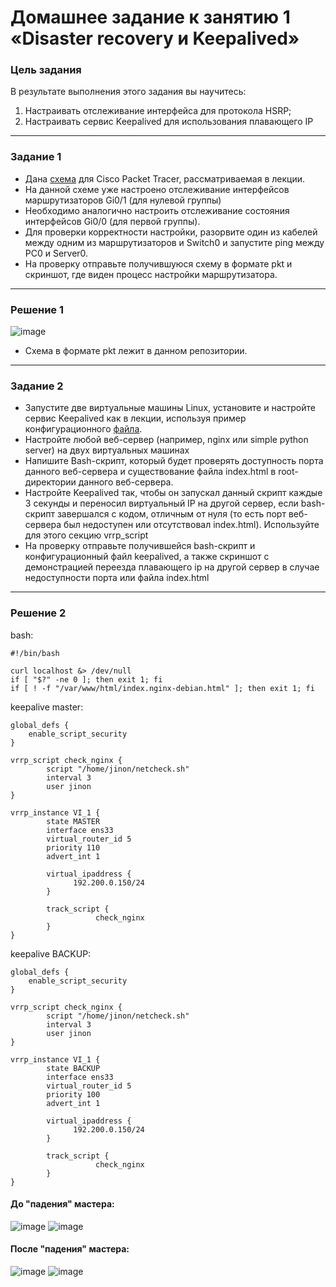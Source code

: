 # Домашнее задание к занятию 1 «Disaster recovery и Keepalived»

### Цель задания
В результате выполнения этого задания вы научитесь:
1. Настраивать отслеживание интерфейса для протокола HSRP;
2. Настраивать сервис Keepalived для использования плавающего IP
---
### Задание 1
- Дана [схема](1/hsrp_advanced.pkt) для Cisco Packet Tracer, рассматриваемая в лекции.
- На данной схеме уже настроено отслеживание интерфейсов маршрутизаторов Gi0/1 (для нулевой группы)
- Необходимо аналогично настроить отслеживание состояния интерфейсов Gi0/0 (для первой группы).
- Для проверки корректности настройки, разорвите один из кабелей между одним из маршрутизаторов и Switch0 и запустите ping между PC0 и Server0.
- На проверку отправьте получившуюся схему в формате pkt и скриншот, где виден процесс настройки маршрутизатора.
---
### Решение 1
![image](https://github.com/jinnonn/netology-keepalived-hw/assets/146999555/f9a54a7c-4777-4f4d-90b1-38467344f81e)

- Схема в формате pkt лежит в данном репозитории.
---
### Задание 2
- Запустите две виртуальные машины Linux, установите и настройте сервис Keepalived как в лекции, используя пример конфигурационного [файла](1/keepalived-simple.conf).
- Настройте любой веб-сервер (например, nginx или simple python server) на двух виртуальных машинах
- Напишите Bash-скрипт, который будет проверять доступность порта данного веб-сервера и существование файла index.html в root-директории данного веб-сервера.
- Настройте Keepalived так, чтобы он запускал данный скрипт каждые 3 секунды и переносил виртуальный IP на другой сервер, если bash-скрипт завершался с кодом, отличным от нуля (то есть порт веб-сервера был недоступен или отсутствовал index.html). Используйте для этого секцию vrrp_script
- На проверку отправьте получившейся bash-скрипт и конфигурационный файл keepalived, а также скриншот с демонстрацией переезда плавающего ip на другой сервер в случае недоступности порта или файла index.html

---
### Решение 2
bash:
```
#!/bin/bash

curl localhost &> /dev/null
if [ "$?" -ne 0 ]; then exit 1; fi
if [ ! -f "/var/www/html/index.nginx-debian.html" ]; then exit 1; fi
```
keepalive master:
```
global_defs {
    enable_script_security
}

vrrp_script check_nginx {
        script "/home/jinon/netcheck.sh"
        interval 3
        user jinon
}

vrrp_instance VI_1 {
        state MASTER
        interface ens33
        virtual_router_id 5
        priority 110
        advert_int 1

        virtual_ipaddress {
              192.200.0.150/24
        }

        track_script {
                   check_nginx
        }
}
```
keepalive BACKUP:
```
global_defs {
    enable_script_security
}

vrrp_script check_nginx {
        script "/home/jinon/netcheck.sh"
        interval 3
        user jinon
}

vrrp_instance VI_1 {
        state BACKUP
        interface ens33
        virtual_router_id 5
        priority 100
        advert_int 1

        virtual_ipaddress {
              192.200.0.150/24
        }

        track_script {
                   check_nginx
        }
}
```
#### До "падения" мастера:

![image](https://github.com/jinnonn/netology-keepalived-hw/assets/146999555/660dfe50-3ed3-4f37-ac62-8df7ef6519b6)
![image](https://github.com/jinnonn/netology-keepalived-hw/assets/146999555/c61b5ce5-85a9-42d3-a09c-ed2127df74b7)
#### После "падения" мастера:

![image](https://github.com/jinnonn/netology-keepalived-hw/assets/146999555/660dfe50-3ed3-4f37-ac62-8df7ef6519b6)
![image](https://github.com/jinnonn/netology-keepalived-hw/assets/146999555/a2f2a6e1-ad17-4742-b0ed-e0f8a7a1d8e4)


